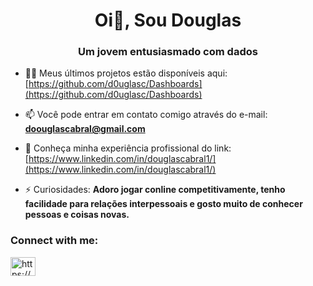 <h1 align="center">Oi👋, Sou Douglas</h1>
<h3 align="center">Um jovem entusiasmado com dados</h3>

- 👨‍💻 Meus últimos projetos estão disponíveis aqui: [https://github.com/d0uglasc/Dashboards](https://github.com/d0uglasc/Dashboards)

- 📫 Você pode entrar em contato comigo através do e-mail: **doouglascabral@gmail.com**

- 📄 Conheça minha experiência profissional do link: [https://www.linkedin.com/in/douglascabral1/](https://www.linkedin.com/in/douglascabral1/)

- ⚡ Curiosidades: **Adoro jogar conline competitivamente, tenho facilidade para relações interpessoais e gosto muito de conhecer pessoas e coisas novas.**

<h3 align="left">Connect with me:</h3>
<p align="left">
<a href="https://linkedin.com/in/https://www.linkedin.com/in/douglascabral1/" target="blank"><img align="center" src="https://raw.githubusercontent.com/rahuldkjain/github-profile-readme-generator/master/src/images/icons/Social/linked-in-alt.svg" alt="https://www.linkedin.com/in/douglascabral1/" height="30" width="40" /></a>
</p>
